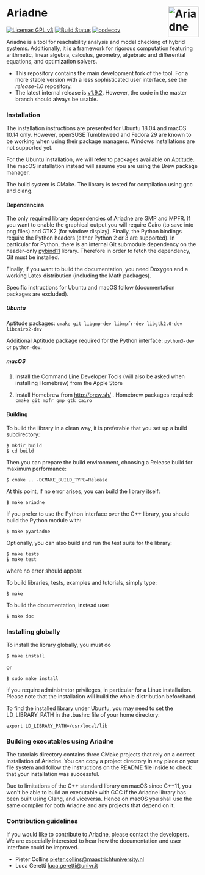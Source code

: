

# Ariadne <img align="right" src="http://www.ariadne-cps.org/img/ariadne-transparent.png" alt="Ariadne" width="80"/> 

[![License: GPL v3](https://img.shields.io/badge/License-GPL%20v3-blue.svg)](https://www.gnu.org/licenses/gpl-3.0) [![Build Status](https://travis-ci.org/ariadne-cps/ariadne.svg?branch=master)](https://travis-ci.org/ariadne-cps/ariadne) [![codecov](https://codecov.io/gh/ariadne-cps/ariadne/branch/master/graph/badge.svg)](https://codecov.io/gh/ariadne-cps/ariadne)

Ariadne is a tool for reachability analysis and model checking of hybrid systems. Additionally, it is a framework for rigorous computation featuring arithmetic, linear algebra, calculus, geometry, algebraic and differential equations, and optimization solvers.

* This repository contains the main development fork of the tool. For a more stable version with a less sophisticated user interface, see the *release-1.0* repository.
* The latest internal release is [v1.9.2](https://github.com/ariadne-cps/ariadne/releases/tag/v1.9.2). However, the code in the master branch should always be usable.

### Installation ###

The installation instructions are presented for Ubuntu 18.04 and macOS 10.14 only. However, openSUSE Tumbleweed and Fedora 29 are known to be working when using their package managers. Windows installations are not supported yet.

For the Ubuntu installation, we will refer to packages available on Aptitude. The macOS installation instead will assume you are using the Brew package manager.

The build system is CMake. The library is tested for compilation using gcc and clang.

#### Dependencies

The only required library dependencies of Ariadne are GMP and MPFR. If you want to enable the graphical output you will require Cairo (to save into png files) and GTK2 (for window display). Finally, the Python bindings require the Python headers (either Python 2 or 3 are supported). In particular for Python, there is an internal Git submodule dependency on the header-only [pybind11](https://github.com/pybind/pybind11) library. Therefore in order to fetch the dependency, Git must be installed.

Finally, if you want to build the documentation, you need Doxygen and a working Latex distribution (including the Math packages).

Specific instructions for Ubuntu and macOS follow (documentation packages are excluded).

##### Ubuntu
Aptitude packages: `cmake git libgmp-dev libmpfr-dev libgtk2.0-dev libcairo2-dev`

Additional Aptitude package required for the Python interface: `python3-dev` or `python-dev`.

##### macOS
1. Install the Command Line Developer Tools (will also be asked when installing Homebrew) from the Apple Store

2. Install Homebrew from http://brew.sh/ . Homebrew packages required: `cmake git mpfr gmp gtk cairo`

#### Building

To build the library in a clean way, it is preferable that you set up a build subdirectory:

```
$ mkdir build
$ cd build
```

Then you can prepare the build environment, choosing a Release build for maximum performance:

```
$ cmake .. -DCMAKE_BUILD_TYPE=Release
```

At this point, if no error arises, you can build the library itself:

```
$ make ariadne
```

If you prefer to use the Python interface over the C++ library, you should build the Python module with:


```
$ make pyariadne
```


Optionally, you can also build and run the test suite for the library:

```
$ make tests
$ make test
```

where no error should appear.

To build libraries, tests, examples and tutorials, simply type:

```
$ make
```

To build the documentation, instead use:

```
$ make doc
```


### Installing globally

To install the library globally, you must do

```
$ make install
```

or

```
$ sudo make install
```

if you require administrator privileges, in particular for a Linux installation. Please note that the installation will build the whole distribution beforehand.

To find the installed library under Ubuntu, you may need to set the LD_LIBRARY_PATH in the .bashrc file of your home directory:

```
export LD_LIBRARY_PATH=/usr/local/lib
```

### Building executables using Ariadne

The tutorials directory contains three CMake projects that rely on a correct installation of Ariadne. You can copy a project directory in any place on your file system and follow the instructions on the README file inside to check that your installation was successful.

Due to limitations of the C++ standard library on macOS since C++11, you won't be able to build an executable with GCC if the Ariadne library has been built using Clang, and viceversa. Hence on macOS you shall use the same compiler for both Ariadne and any projects that depend on it.

### Contribution guidelines ###

If you would like to contribute to Ariadne, please contact the developers. We are especially interested to hear how the documentation and user interface could be improved.

* Pieter Collins <pieter.collins@maastrichtuniversity.nl>
* Luca Geretti <luca.geretti@univr.it>
